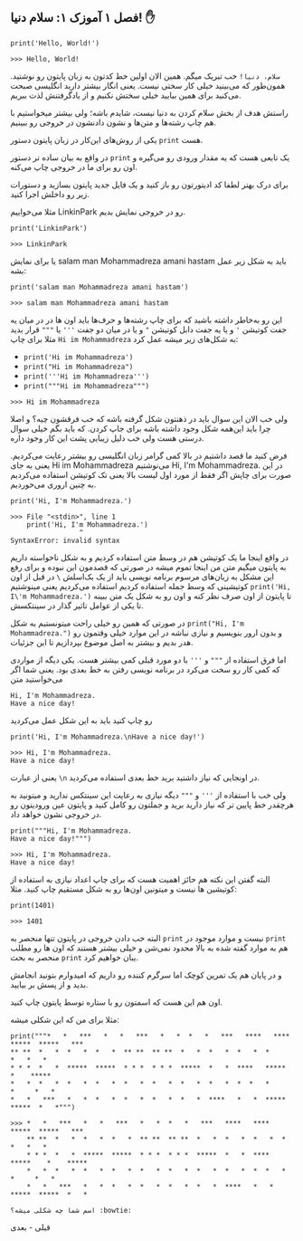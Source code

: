 ## فصل ۱ آموزک ۱: سلام دنیا! :hand:
```
print('Hello, World!')
```
`>>> Hello, World!`

`سلام، دنیا!‍` خب تبریک میگم. همین الان اولین خط کدتون به زبان پایتون رو نوشتید. 
همون‌طور که می‌بینید خیلی کار سختی نیست. یعنی انگار بیشتر دارید انگلیسی صبحت می‌کنید برای همین بیایید خیلی سختش نکنیم و از یادگرفتنش لذت ببریم.

راستش هدف از بخش سلام کردن به دنیا نیست، شایدم باشه؛ ولی بیشتر میخواستیم با هم چاپ رشته‌ها و متن‌ها و نشون دادنشون در خروجی رو ببینیم.

یکی از روش‌های این‌کار در زبان پایتون دستور `print` هست.

در واقع به بیان ساده تر دستور `print` یک تابعی هست که یه مقدار ورودی رو می‌گیره و اون رو برای ما در خروجی چاپ می‌کنه.

برای درک بهتر لطفا کد ادیتورتون رو باز کنید و یک فایل جدید پایتون بسازید و دستورات زیر رو داخلش اجرا کنید.

مثلا می‌خواییم LinkinPark رو در خروجی نمایش بدیم.
```
print('LinkinPark')
```
`>>> LinkinPark`

یا برای نمایش salam man Mohammadreza amani hastam باید به شکل زیر عمل بشه:
```
print('salam man Mohammadreza amani hastam')
```
`>>> salam man Mohammadreza amani hastam`

این رو به‌خاطر داشته باشید که برای چاپ رشته‌ها و حرف‌ها باید اون ها در در میان یه جفت کوتیشن ` ' ` و یا یه جفت دابل کوتیشن ‍‍` " ` و یا در میان دو جفت ‍` ''' ` یا ` """ ` قرار بدید
مثلا برای چاپ `Hi im Mohammadreza` به شکل‌های زیر میشه عمل کرد:
- `print('Hi im Mohammadreza')`
- `print("Hi im Mohammadreza")`
- `print('''Hi im Mohammadreza''')`
- `print("""Hi im Mohammadreza""")`

`>>> Hi im Mohammadreza`

ولی خب الان این سوال باید در ذهنتون شکل گرفته باشه که خب فرقشون چیه؟ و اصلا چرا باید این‌همه شکل وجود داشته باشه برای جاپ کردن. که باید بگم خیلی سوال درستی هست ولی خب دلیل زیبایی پشت این کار وجود داره.

فرض کنید ما قصد داشتیم در بالا کمی گرامر زبان انگلیسی رو بیشتر رعایت می‌کردیم. یعنی به جای Hi im Mohammadreza می‌نوشتیم Hi, I'm Mohammadreza. 
در این صورت برای چاپش اگر فقط از مورد اول لیست بالا یعنی تک کوتیشن استفاده می‌کردیم به چنین اروری می‌خوردیم. 

`print('Hi, I'm Mohammadreza.')`


``` 
>>> File "<stdin>", line 1
    print('Hi, I'm Mohammadreza.')
                 ^
SyntaxError: invalid syntax
 ```
 در واقع اینجا ما یک کوتیشن هم در وسط متن استفاده کردیم و به شکل ناخواسته داریم به پایتون میگیم متن من اینجا تموم میشه در صورتی که قصدمون این نبوده
 و برای رفع این مشکل به زبان‌های مرسوم برنامه نویسی باید از یک بک‌اسلش ` \ ` در قبل از اون کوتیشینی که وسط جمله استفاده کردیم استفاده می‌کردیم یعنی مینوشتیم 
 `print('Hi, I\'m Mohammadreza.')`
 تا پایتون از اون صرف نظر کنه و اون رو به شکل یک متن ببینه تا یکی از عوامل تاثیر گذار در سینتکسش.
 
در صورتی که همین رو خیلی راحت میتونستیم به شکل
‍‍`print("Hi, I'm Mohammadreza.")` 
و بدون ارور بنویسیم و نیازی نباشه در این موارد خیلی وقتمون رو هدر بدیم و بیشتر به اصل موضوع بپردازیم تا این جزئیات.

اما فرق استفاده از `"""` و `'''` با دو مورد قبلی کمی بیشتر هست.
یکی دیگه از مواردی که کمی کار رو سخت‌ می‌کرد در برنامه نویسی رفتن به خط بعدی بود. 
یعنی شما اگر می‌خواستید متن 

```
Hi, I'm Mohammadreza.
Have a nice day!
```

رو چاپ کنید باید به این شکل عمل می‌کردید 

`print('Hi, I'm Mohammadreza.\nHave a nice day!')‍`

```
>>> Hi, I'm Mohammadreza.
Have a nice day!
```
یعنی از عبارت `\n`
در اونجایی که نیاز داشتید برید خط بعدی استفاده می‌کردید.


ولی خب با استفاده از  ‍`'''` و `"""` دیگه نیازی به رعایت این سینتکس ندارید و میتونید به هرچقدر خط پایین تر که نیاز دارید برید و جملتون رو کامل کنید و پایتون عین ورودیتون رو در خروجی نشون خواهد داد.
```
print("""Hi, I'm Mohammadreza.
Have a nice day!""")‍
```

```
>>> Hi, I'm Mohammadreza.
Have a nice day!
```
البته گفتن این نکته هم حائز اهمیت هست که برای چاپ اعداد نیازی به استفاده از کوتیشین ها نیست و میتونین اون‌ها رو به شکل مستقیم چاپ کنید. 
مثلا:

```print(1401)```

`>>> 1401`

البته خب دادن خروجی در پایتون تنها منحصر به `print` نیست و موارد موجود در `print` هم به موارد گفته شده به بالا محدود نمی‌شن و خیلی بیشتر هستند
که اون ها رو مطلب منحصر به بحث `print` یبان خواهیم کرد.

و در پایان هم یک تمرین کوچک اما سرگرم کننده رو داریم که امیدوارم بتونید انجامش بدید و از پسش بر بیایید.

اون هم این هست که اسمتون رو با ستاره توسط پایتون چاپ کنید.

مثلا برای من که این شکلی میشه:

```
print("""*   *   ***   *   *   ***   *   *  *   *   ***   ****   ****   *****  *****   *** 
** **  *   *  *   *  *   *  ** **  ** **  *   *  *   *  *   *  *         *   *   *
* * *  *   *  *****  *****  * * *  * * *  *****  *   *  ****   *****    *    *****
*   *  *   *  *   *  *   *  *   *  *   *  *   *  *   *  *  *   *       *     *   *
*   *   ***   *   *  *   *  *   *  *   *  *   *  ****   *   *  *****  *****  *   *""")
```

```
>>> *   *   ***   *   *   ***   *   *  *   *   ***   ****   ****   *****  *****   *** 
    ** **  *   *  *   *  *   *  ** **  ** **  *   *  *   *  *   *  *         *   *   *
    * * *  *   *  *****  *****  * * *  * * *  *****  *   *  ****   *****    *    *****
    *   *  *   *  *   *  *   *  *   *  *   *  *   *  *   *  *  *   *       *     *   *
    *   *   ***   *   *  *   *  *   *  *   *  *   *  ****   *   *  *****  *****  *   *
```

    
    اسم شما چه شکلی میشه؟ :bowtie: 
    
   قبلی  - بعدی 
